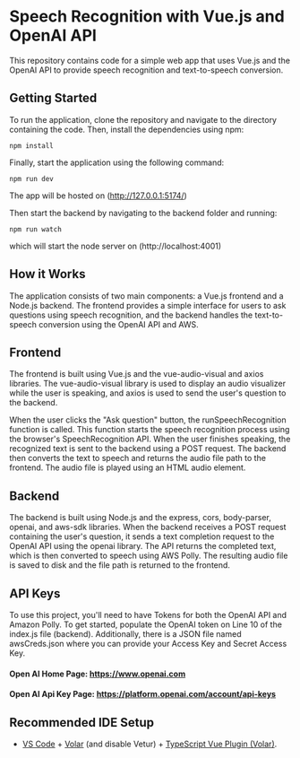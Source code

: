 # Speech Recognition with Vue.js and OpenAI API
This repository contains code for a simple web app that uses Vue.js and the OpenAI API to provide speech recognition and text-to-speech conversion.

## Getting Started
To run the application, clone the repository and navigate to the directory containing the code. 
Then, install the dependencies using npm:

```
npm install
```

Finally, start the application using the following command:

```
npm run dev
```

The app will be hosted on (http://127.0.0.1:5174/)

Then start the backend by navigating to the backend folder and running:

```
npm run watch
```

which will start the node server on (http://localhost:4001)

## How it Works
The application consists of two main components: a Vue.js frontend and a Node.js backend. The frontend provides a simple interface for users to ask questions using speech recognition, and the backend handles the text-to-speech conversion using the OpenAI API and AWS.

## Frontend
The frontend is built using Vue.js and the vue-audio-visual and axios libraries. 
The vue-audio-visual library is used to display an audio visualizer while the user is speaking, and axios is used to send the user's question to the backend.

When the user clicks the "Ask question" button, the runSpeechRecognition function is called. 
This function starts the speech recognition process using the browser's SpeechRecognition API. 
When the user finishes speaking, the recognized text is sent to the backend using a POST request. 
The backend then converts the text to speech and returns the audio file path to the frontend. 
The audio file is played using an HTML audio element.

## Backend
The backend is built using Node.js and the express, cors, body-parser, openai, and aws-sdk libraries. 
When the backend receives a POST request containing the user's question, it sends a text completion request to the OpenAI API using the openai library. 
The API returns the completed text, which is then converted to speech using AWS Polly. 
The resulting audio file is saved to disk and the file path is returned to the frontend.

## API Keys
To use this project, you'll need to have Tokens for both the OpenAI API and Amazon Polly. To get started, populate the OpenAI token on Line 10 of the index.js file (backend). Additionally, there is a JSON file named awsCreds.json where you can provide your Access Key and Secret Access Key.

#### Open AI Home Page: https://www.openai.com
#### Open AI Api Key Page: https://platform.openai.com/account/api-keys


## Recommended IDE Setup

- [VS Code](https://code.visualstudio.com/) + [Volar](https://marketplace.visualstudio.com/items?itemName=Vue.volar) (and disable Vetur) + [TypeScript Vue Plugin (Volar)](https://marketplace.visualstudio.com/items?itemName=Vue.vscode-typescript-vue-plugin).
